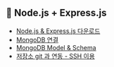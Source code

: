 ## 🔌 Node.js + Express.js 

- [Node.js & Express.js 다운로드](download.md)
- [MongoDB 연결](mongoStart.md)
- [MongoDB Model & Schema](schema.md)
- [저장소 git 과 연동 - SSH 이용](git.md)